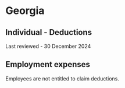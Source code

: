 # Georgia
## Individual - Deductions
Last reviewed - 30 December 2024
## Employment expenses
Employees are not entitled to claim deductions.
